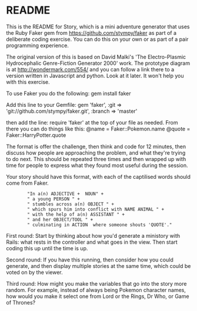 # README

This  is the README for Story, which is a mini adventure generator that uses the Ruby Faker gem from
https://github.com/stympy/faker as part of a deliberate coding exercise. You can do this on your own
or as part of a pair programming experience.

The original version of this is based on David Malki's 'The Electro-Plasmic Hydrocephalic Genre-Fiction
Generator 2000' work. The prototype diagram is at http://wondermark.com/554/ and you can follow a link
there to a version written in Javascript and python.  Look at it later. It won't help you with this
exercise.


To use Faker you do the following:
gem install faker

Add this line to your Gemfile:
gem 'faker', :git => 'git://github.com/stympy/faker.git', :branch => 'master'

then add the line:
require 'faker' at the top of your file as needed. From there you can do things like this:
@name = Faker::Pokemon.name
@quote = Faker::HarryPotter.quote

The format is offer the challenge, then think and code for 12 minutes, then discuss how people are
approaching the problem, and what they're trying to do next. This should be repeated three times and
then wrapped up with time for people to express what they found most useful during the session.

Your story should have this format, with each of the captilised words should come from Faker.

            "In a(n) ADJECTIVE +  NOUN" +
            " a young PERSON " +
            " stumbles across a(n) OBJECT " +
            " which spurs him into conflict with NAME ANIMAL " +
            " with the help of a(n) ASSISTANT " +
            " and her OBJECT/TOOL " +
            " culminating in ACTION  where someone shouts 'QUOTE'."

First round:
Start by thinking about how you'd generate a ministory with Rails: what rests in the controller and what
goes in the view. Then start coding this up until the time is up.

Second round:
If you have this running, then consider how you could generate, and then display multiple stories at the same time,
which could be voted on by the viewer.

Third round:
How might you make the variables that go into the story more random. For example, instead of always being
Pokemon character names, how would you make it select one from Lord or the Rings, Dr Who, or Game of Thrones?


